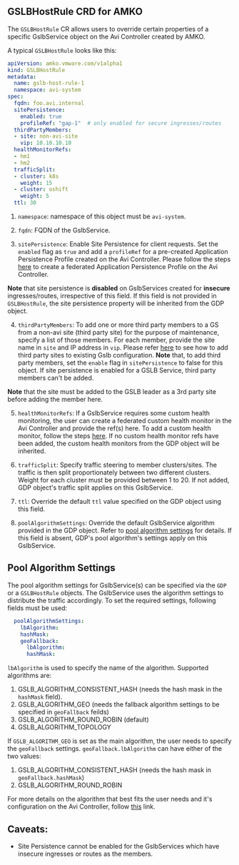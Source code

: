 ## GSLBHostRule CRD for AMKO
The `GSLBHostRule` CR allows users to override certain properties of a specific GslbService object on the Avi Controller created by AMKO.

A typical `GSLBHostRule` looks like this:
```yaml
apiVersion: amko.vmware.com/v1alpha1
kind: GSLBHostRule
metadata:
  name: gslb-host-rule-1
  namespace: avi-system
spec:
  fqdn: foo.avi.internal
  sitePersistence:
    enabled: true
    profileRef: "gap-1"  # only enabled for secure ingresses/routes
  thirdPartyMembers:
  - site: non-avi-site
    vip: 10.10.10.10
  healthMonitorRefs:
  - hm1
  - hm2
  trafficSplit:
  - cluster: k8s
    weight: 15
  - cluster: oshift
    weight: 5
  ttl: 30
```
1. `namespace`: namespace of this object must be `avi-system`.

2. `fqdn`: FQDN of the GslbService.

3. `sitePersistence`: Enable Site Persistence for client requests. Set the `enabled` flag as `true` and add a `profileRef` for a pre-created Application Persistence Profile created on the Avi Controller. Please follow the steps [here](https://avinetworks.com/docs/20.1/gslb-site-cookie-persistence/#outline-of-steps-to-be-taken) to create a federated Application Persistence Profile on the Avi Controller.

**Note** that site persistence is **disabled** on GslbServices created for **insecure** ingresses/routes, irrespective of this field.
If this field is not provided in `GSLBHostRule`, the site persistence property will be inherited from the GDP object.

4. `thirdPartyMembers`: To add one or more third party members to a GS from a non-avi site (third party site) for the purpose of maintenance, specify a list of those members. For each member, provide the site name in `site` and IP address in `vip`. Please refer [here](https://avinetworks.com/docs/20.1/gslb-third-party-site-configuration-and-operations/#associating-third-party-services-with-third-party-sites) to see how to add third party sites to existing Gslb configuration. **Note** that, to add third party members, set the `enable` flag in `sitePersistence` to false for this object. If site persistence is enabled for a GSLB Service, third party members can't be added.

**Note** that the site must be added to the GSLB leader as a 3rd party site before adding the member here.

5. `healthMonitorRefs`: If a GslbService requires some custom health monitoring, the user can create a federated custom health monitor in the Avi Controller and provide the ref(s) here. To add a custom health monitor, follow the steps [here](https://avinetworks.com/docs/16.3/avi-gslb-service-and-health-monitors/#configuring-health-monitoring). If no custom health monitor refs have been added, the custom health monitors from the GDP object will be inherited.

6. `trafficSplit`: Specify traffic steering to member clusters/sites. The traffic is then split proportionately between two different clusters. Weight for each cluster must be provided between 1 to 20. If not added, GDP object's traffic split applies on this GslbService.

7. `ttl`: Override the default `ttl` value specified on the GDP object using this field.

8. `poolAlgorithmSettings`: Override the default GslbService algorithm provided in the GDP object. Refer to [pool algorithm settings](#pool-algorithm-settings) for details. If this field is absent, GDP's pool algorithm's settings apply on this GslbService.

## Pool Algorithm Settings
The pool algorithm settings for GslbService(s) can be specified via the `GDP` or a `GSLBHostRule` objects. The GslbService uses the algorithm settings to distribute the traffic accordingly. To set the required settings, following fields must be used:
```yaml
  poolAlgorithmSettings:
    lbAlgorithm:
    hashMask:
    geoFallback:
      lbAlgorithm:
      hashMask:
```

`lbAlgorithm` is used to specify the name of the algorithm. Supported algorithms are:
1. GSLB_ALGORITHM_CONSISTENT_HASH (needs the hash mask in the `hashMask` field).
2. GSLB_ALGORITHM_GEO (needs the fallback algorithm settings to be specified in `geoFallback` feilds)
3. GSLB_ALGORITHM_ROUND_ROBIN (default)
4. GSLB_ALGORITHM_TOPOLOGY

If `GSLB_ALGORITHM_GEO` is set as the main algorithm, the user needs to specify the `geoFallback` settings. `geoFallback.lbAlgorithm` can have either of the two values:
1. GSLB_ALGORITHM_CONSISTENT_HASH (needs the hash mask in `geoFallback.hashMask`)
2. GSLB_ALGORITHM_ROUND_ROBIN

For more details on the algorithm that best fits the user needs and it's configuration on the Avi Controller, follow [this](https://avinetworks.com/docs/20.1/gslb-architecture-terminology-object-model/#load-balancingalgorithms-for-gslb-pool-members) link.

## Caveats:
* Site Persistence cannot be enabled for the GslbServices which have insecure ingresses or routes as the members.
